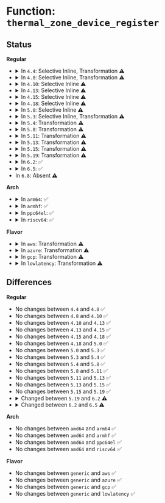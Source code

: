 # Function: <code>thermal_zone_device_register</code>

## Status
<b>Regular</b>
<ul>
<li>
<details>
<summary>In <code>4.4</code>: Selective Inline, Transformation ⚠️</summary>

```c
struct thermal_zone_device *thermal_zone_device_register(const char *type, int trips, int mask, void *devdata, struct thermal_zone_device_ops *ops, struct thermal_zone_params *tzp, int passive_delay, int polling_delay);
```

**Collision:** Unique Global

**Inline:** Selective

**Transformation:** True

**Instances:**

```
In drivers/thermal/thermal_core.c (ffffffff81687870)
Location: drivers/thermal/thermal_core.c:1795
Inline: True
Direct callers:
  - drivers/acpi/thermal.c:acpi_thermal_add
  - drivers/power/power_supply_core.c:__power_supply_register
```
**Symbols:**

```
ffffffff81687870-ffffffff816881de: thermal_zone_device_register.part.28 (STB_LOCAL)
ffffffff816881e0-ffffffff81688294: thermal_zone_device_register (STB_GLOBAL)
```
</details>
</li>
<li>
<details>
<summary>In <code>4.8</code>: Selective Inline, Transformation ⚠️</summary>

```c
struct thermal_zone_device *thermal_zone_device_register(const char *type, int trips, int mask, void *devdata, struct thermal_zone_device_ops *ops, struct thermal_zone_params *tzp, int passive_delay, int polling_delay);
```

**Collision:** Unique Global

**Inline:** Selective

**Transformation:** True

**Instances:**

```
In drivers/thermal/thermal_core.c (ffffffff816e8530)
Location: drivers/thermal/thermal_core.c:1803
Inline: True
Direct callers:
  - drivers/acpi/thermal.c:acpi_thermal_add
  - drivers/power/power_supply_core.c:__power_supply_register
```
**Symbols:**

```
ffffffff816e8530-ffffffff816e8eb0: thermal_zone_device_register.part.27 (STB_LOCAL)
ffffffff816e8eb0-ffffffff816e8f64: thermal_zone_device_register (STB_GLOBAL)
```
</details>
</li>
<li>
<details>
<summary>In <code>4.10</code>: Selective Inline ⚠️</summary>

```c
struct thermal_zone_device *thermal_zone_device_register(const char *type, int trips, int mask, void *devdata, struct thermal_zone_device_ops *ops, struct thermal_zone_params *tzp, int passive_delay, int polling_delay);
```

**Collision:** Unique Global

**Inline:** Selective

**Transformation:** False

**Instances:**

```
In drivers/thermal/thermal_core.c (ffffffff81716c80)
Location: drivers/thermal/thermal_core.c:1143
Inline: True
Direct callers:
  - drivers/acpi/thermal.c:acpi_thermal_add
  - drivers/power/supply/power_supply_core.c:__power_supply_register
```
**Symbols:**

```
ffffffff81716c80-ffffffff817172ae: thermal_zone_device_register (STB_GLOBAL)
```
</details>
</li>
<li>
<details>
<summary>In <code>4.13</code>: Selective Inline ⚠️</summary>

```c
struct thermal_zone_device *thermal_zone_device_register(const char *type, int trips, int mask, void *devdata, struct thermal_zone_device_ops *ops, struct thermal_zone_params *tzp, int passive_delay, int polling_delay);
```

**Collision:** Unique Global

**Inline:** Selective

**Transformation:** False

**Instances:**

```
In drivers/thermal/thermal_core.c (ffffffff8172e610)
Location: drivers/thermal/thermal_core.c:1181
Inline: True
Direct callers:
  - drivers/acpi/thermal.c:acpi_thermal_add
  - drivers/power/supply/power_supply_core.c:__power_supply_register
```
**Symbols:**

```
ffffffff8172e610-ffffffff8172ebf9: thermal_zone_device_register (STB_GLOBAL)
```
</details>
</li>
<li>
<details>
<summary>In <code>4.15</code>: Selective Inline ⚠️</summary>

```c
struct thermal_zone_device *thermal_zone_device_register(const char *type, int trips, int mask, void *devdata, struct thermal_zone_device_ops *ops, struct thermal_zone_params *tzp, int passive_delay, int polling_delay);
```

**Collision:** Unique Global

**Inline:** Selective

**Transformation:** False

**Instances:**

```
In drivers/thermal/thermal_core.c (ffffffff8179fc50)
Location: drivers/thermal/thermal_core.c:1177
Inline: True
Direct callers:
  - drivers/acpi/thermal.c:acpi_thermal_add
  - drivers/power/supply/power_supply_core.c:__power_supply_register
```
**Symbols:**

```
ffffffff8179fc50-ffffffff817a0237: thermal_zone_device_register (STB_GLOBAL)
```
</details>
</li>
<li>
<details>
<summary>In <code>4.18</code>: Selective Inline ⚠️</summary>

```c
struct thermal_zone_device *thermal_zone_device_register(const char *type, int trips, int mask, void *devdata, struct thermal_zone_device_ops *ops, struct thermal_zone_params *tzp, int passive_delay, int polling_delay);
```

**Collision:** Unique Global

**Inline:** Selective

**Transformation:** False

**Instances:**

```
In drivers/thermal/thermal_core.c (ffffffff817e7210)
Location: drivers/thermal/thermal_core.c:1175
Inline: True
Direct callers:
  - drivers/acpi/thermal.c:acpi_thermal_add
```
**Symbols:**

```
ffffffff817e7210-ffffffff817e7812: thermal_zone_device_register (STB_GLOBAL)
```
</details>
</li>
<li>
<details>
<summary>In <code>5.0</code>: Selective Inline ⚠️</summary>

```c
struct thermal_zone_device *thermal_zone_device_register(const char *type, int trips, int mask, void *devdata, struct thermal_zone_device_ops *ops, struct thermal_zone_params *tzp, int passive_delay, int polling_delay);
```

**Collision:** Unique Global

**Inline:** Selective

**Transformation:** False

**Instances:**

```
In drivers/thermal/thermal_core.c (ffffffff81813490)
Location: drivers/thermal/thermal_core.c:1180
Inline: True
Direct callers:
  - drivers/acpi/thermal.c:acpi_thermal_add
```
**Symbols:**

```
ffffffff81813490-ffffffff81813a95: thermal_zone_device_register (STB_GLOBAL)
```
</details>
</li>
<li>
<details>
<summary>In <code>5.3</code>: Selective Inline, Transformation ⚠️</summary>

```c
struct thermal_zone_device *thermal_zone_device_register(const char *type, int trips, int mask, void *devdata, struct thermal_zone_device_ops *ops, struct thermal_zone_params *tzp, int passive_delay, int polling_delay);
```

**Collision:** Unique Global

**Inline:** Selective

**Transformation:** True

**Instances:**

```
In drivers/thermal/thermal_core.c (ffffffff81856830)
Location: drivers/thermal/thermal_core.c:1235
Inline: True
Direct callers:
  - drivers/acpi/thermal.c:acpi_thermal_add
```
**Symbols:**

```
ffffffff81856260-ffffffff81856822: thermal_zone_device_register.part.0 (STB_LOCAL)
ffffffff81856ed3-ffffffff81856ef2: thermal_zone_device_register.part.0.cold (STB_LOCAL)
ffffffff81856830-ffffffff8185685d: thermal_zone_device_register (STB_GLOBAL)
```
</details>
</li>
<li>
<details>
<summary>In <code>5.4</code>: Transformation ⚠️</summary>

```c
struct thermal_zone_device *thermal_zone_device_register(const char *type, int trips, int mask, void *devdata, struct thermal_zone_device_ops *ops, struct thermal_zone_params *tzp, int passive_delay, int polling_delay);
```

**Collision:** Unique Global

**Inline:** No

**Transformation:** True

**Instances:**

```
In drivers/thermal/thermal_core.c (0)
Location: drivers/thermal/thermal_core.c:1235
Inline: False
Direct callers:
  - drivers/acpi/thermal.c:acpi_thermal_add
```
**Symbols:**

```
ffffffff81888923-ffffffff818889aa: thermal_zone_device_register.cold (STB_LOCAL)
ffffffff818878c0-ffffffff81887ea9: thermal_zone_device_register (STB_GLOBAL)
```
</details>
</li>
<li>
<details>
<summary>In <code>5.8</code>: Transformation ⚠️</summary>

```c
struct thermal_zone_device *thermal_zone_device_register(const char *type, int trips, int mask, void *devdata, struct thermal_zone_device_ops *ops, struct thermal_zone_params *tzp, int passive_delay, int polling_delay);
```

**Collision:** Unique Global

**Inline:** No

**Transformation:** True

**Instances:**

```
In drivers/thermal/thermal_core.c (0)
Location: drivers/thermal/thermal_core.c:1223
Inline: False
Direct callers:
  - drivers/acpi/thermal.c:acpi_thermal_register_thermal_zone
  - drivers/power/supply/power_supply_core.c:__power_supply_register
```
**Symbols:**

```
ffffffff81957364-ffffffff819573cc: thermal_zone_device_register.cold (STB_LOCAL)
ffffffff819568a0-ffffffff81956d06: thermal_zone_device_register (STB_GLOBAL)
```
</details>
</li>
<li>
<details>
<summary>In <code>5.11</code>: Transformation ⚠️</summary>

```c
struct thermal_zone_device *thermal_zone_device_register(const char *type, int trips, int mask, void *devdata, struct thermal_zone_device_ops *ops, struct thermal_zone_params *tzp, int passive_delay, int polling_delay);
```

**Collision:** Unique Global

**Inline:** No

**Transformation:** True

**Instances:**

```
In drivers/thermal/thermal_core.c (0)
Location: drivers/thermal/thermal_core.c:1291
Inline: False
Direct callers:
  - drivers/acpi/thermal.c:acpi_thermal_register_thermal_zone
  - drivers/power/supply/power_supply_core.c:psy_register_thermal
```
**Symbols:**

```
ffffffff81c25ae5-ffffffff81c25b4d: thermal_zone_device_register.cold (STB_LOCAL)
ffffffff8195a9e0-ffffffff8195aee9: thermal_zone_device_register (STB_GLOBAL)
```
</details>
</li>
<li>
<details>
<summary>In <code>5.13</code>: Transformation ⚠️</summary>

```c
struct thermal_zone_device *thermal_zone_device_register(const char *type, int trips, int mask, void *devdata, struct thermal_zone_device_ops *ops, struct thermal_zone_params *tzp, int passive_delay, int polling_delay);
```

**Collision:** Unique Global

**Inline:** No

**Transformation:** True

**Instances:**

```
In drivers/thermal/thermal_core.c (0)
Location: drivers/thermal/thermal_core.c:1232
Inline: False
Direct callers:
  - drivers/acpi/thermal.c:acpi_thermal_register_thermal_zone
  - drivers/power/supply/power_supply_core.c:__power_supply_register
```
**Symbols:**

```
ffffffff81c17cbc-ffffffff81c17d24: thermal_zone_device_register.cold (STB_LOCAL)
ffffffff8193f790-ffffffff8193fcc8: thermal_zone_device_register (STB_GLOBAL)
```
</details>
</li>
<li>
<details>
<summary>In <code>5.15</code>: Transformation ⚠️</summary>

```c
struct thermal_zone_device *thermal_zone_device_register(const char *type, int trips, int mask, void *devdata, struct thermal_zone_device_ops *ops, struct thermal_zone_params *tzp, int passive_delay, int polling_delay);
```

**Collision:** Unique Global

**Inline:** No

**Transformation:** True

**Instances:**

```
In drivers/thermal/thermal_core.c (0)
Location: drivers/thermal/thermal_core.c:1184
Inline: False
Direct callers:
  - drivers/acpi/thermal.c:acpi_thermal_register_thermal_zone
  - drivers/power/supply/power_supply_core.c:__power_supply_register
```
**Symbols:**

```
ffffffff81d26e3b-ffffffff81d26eb7: thermal_zone_device_register.cold (STB_LOCAL)
ffffffff819e4080-ffffffff819e45f0: thermal_zone_device_register (STB_GLOBAL)
```
</details>
</li>
<li>
<details>
<summary>In <code>5.19</code>: Transformation ⚠️</summary>

```c
struct thermal_zone_device *thermal_zone_device_register(const char *type, int trips, int mask, void *devdata, struct thermal_zone_device_ops *ops, struct thermal_zone_params *tzp, int passive_delay, int polling_delay);
```

**Collision:** Unique Global

**Inline:** No

**Transformation:** True

**Instances:**

```
In drivers/thermal/thermal_core.c (0)
Location: drivers/thermal/thermal_core.c:1187
Inline: False
Direct callers:
  - drivers/acpi/thermal.c:acpi_thermal_register_thermal_zone
  - drivers/power/supply/power_supply_core.c:__power_supply_register
```
**Symbols:**

```
ffffffff81ef2c90-ffffffff81ef2cee: thermal_zone_device_register.cold (STB_LOCAL)
ffffffff81b49250-ffffffff81b497a8: thermal_zone_device_register (STB_GLOBAL)
```
</details>
</li>
<li>
<details>
<summary>In <code>6.2</code>: ✅</summary>

```c
struct thermal_zone_device *thermal_zone_device_register(const char *type, int ntrips, int mask, void *devdata, struct thermal_zone_device_ops *ops, struct thermal_zone_params *tzp, int passive_delay, int polling_delay);
```

**Collision:** Unique Global

**Inline:** No

**Transformation:** False

**Instances:**

```
In drivers/thermal/thermal_core.c (ffffffff81ce0e30)
Location: drivers/thermal/thermal_core.c:1352
Inline: False
Direct callers:
  - drivers/acpi/thermal.c:acpi_thermal_register_thermal_zone
  - drivers/power/supply/power_supply_core.c:__power_supply_register
```
**Symbols:**

```
ffffffff81ce0e30-ffffffff81ce0e68: thermal_zone_device_register (STB_GLOBAL)
```
</details>
</li>
<li>
<details>
<summary>In <code>6.5</code>: ✅</summary>

```c
struct thermal_zone_device *thermal_zone_device_register(const char *type, int ntrips, int mask, void *devdata, struct thermal_zone_device_ops *ops, const struct thermal_zone_params *tzp, int passive_delay, int polling_delay);
```

**Collision:** Unique Global

**Inline:** No

**Transformation:** False

**Instances:**

```
In drivers/thermal/thermal_core.c (ffffffff81d490c0)
Location: drivers/thermal/thermal_core.c:1372
Inline: False
Direct callers:
  - drivers/acpi/thermal.c:acpi_thermal_register_thermal_zone
  - drivers/power/supply/power_supply_core.c:__power_supply_register
```
**Symbols:**

```
ffffffff81d490c0-ffffffff81d490f8: thermal_zone_device_register (STB_GLOBAL)
```
</details>
</li>
<li>
In <code>6.8</code>: Absent ⚠️
</li>
</ul>
<b>Arch</b>
<ul>
<li>
<details>
<summary>In <code>arm64</code>: ✅</summary>

```c
struct thermal_zone_device *thermal_zone_device_register(const char *type, int trips, int mask, void *devdata, struct thermal_zone_device_ops *ops, struct thermal_zone_params *tzp, int passive_delay, int polling_delay);
```

**Collision:** Unique Global

**Inline:** No

**Transformation:** False

**Instances:**

```
In drivers/thermal/thermal_core.c (ffff800010ad53c0)
Location: drivers/thermal/thermal_core.c:1235
Inline: False
Direct callers:
  - drivers/acpi/thermal.c:acpi_thermal_add
  - drivers/acpi/thermal.c:acpi_thermal_add
  - drivers/thermal/of-thermal.c:of_parse_thermal_zones
  - drivers/thermal/armada_thermal.c:armada_thermal_probe
```
**Symbols:**

```
ffff800010ad53c0-ffff800010ad59ec: thermal_zone_device_register (STB_GLOBAL)
```
</details>
</li>
<li>
<details>
<summary>In <code>armhf</code>: ✅</summary>

```c
struct thermal_zone_device *thermal_zone_device_register(const char *type, int trips, int mask, void *devdata, struct thermal_zone_device_ops *ops, struct thermal_zone_params *tzp, int passive_delay, int polling_delay);
```

**Collision:** Unique Global

**Inline:** No

**Transformation:** False

**Instances:**

```
In drivers/thermal/thermal_core.c (c0bb4674)
Location: drivers/thermal/thermal_core.c:1235
Inline: False
Direct callers:
  - drivers/thermal/of-thermal.c:of_parse_thermal_zones
  - drivers/thermal/armada_thermal.c:armada_thermal_probe
```
**Symbols:**

```
c0bb4674-c0bb4cb0: thermal_zone_device_register (STB_GLOBAL)
```
</details>
</li>
<li>
<details>
<summary>In <code>ppc64el</code>: ✅</summary>

```c
struct thermal_zone_device *thermal_zone_device_register(const char *type, int trips, int mask, void *devdata, struct thermal_zone_device_ops *ops, struct thermal_zone_params *tzp, int passive_delay, int polling_delay);
```

**Collision:** Unique Global

**Inline:** No

**Transformation:** False

**Instances:**

```
In drivers/thermal/thermal_core.c (c000000000bbb170)
Location: drivers/thermal/thermal_core.c:1235
Inline: False
Direct callers:
  - drivers/thermal/of-thermal.c:of_parse_thermal_zones
```
**Symbols:**

```
c000000000bbb170-c000000000bbb944: thermal_zone_device_register (STB_GLOBAL)
```
</details>
</li>
<li>
<details>
<summary>In <code>riscv64</code>: ✅</summary>

```c
struct thermal_zone_device *thermal_zone_device_register(const char *type, int trips, int mask, void *devdata, struct thermal_zone_device_ops *ops, struct thermal_zone_params *tzp, int passive_delay, int polling_delay);
```

**Collision:** Unique Global

**Inline:** No

**Transformation:** False

**Instances:**

```
In drivers/thermal/thermal_core.c (ffffffe0006d04f4)
Location: drivers/thermal/thermal_core.c:1235
Inline: False
Direct callers:
  - drivers/thermal/of-thermal.c:of_parse_thermal_zones
```
**Symbols:**

```
ffffffe0006d04f4-ffffffe0006d09f6: thermal_zone_device_register (STB_GLOBAL)
```
</details>
</li>
</ul>
<b>Flavor</b>
<ul>
<li>
<details>
<summary>In <code>aws</code>: Transformation ⚠️</summary>

```c
struct thermal_zone_device *thermal_zone_device_register(const char *type, int trips, int mask, void *devdata, struct thermal_zone_device_ops *ops, struct thermal_zone_params *tzp, int passive_delay, int polling_delay);
```

**Collision:** Unique Global

**Inline:** No

**Transformation:** True

**Instances:**

```
In drivers/thermal/thermal_core.c (0)
Location: drivers/thermal/thermal_core.c:1235
Inline: False
```
**Symbols:**

```
ffffffff8182e7a3-ffffffff8182e82a: thermal_zone_device_register.cold (STB_LOCAL)
ffffffff8182d740-ffffffff8182dd29: thermal_zone_device_register (STB_GLOBAL)
```
</details>
</li>
<li>
<details>
<summary>In <code>azure</code>: Transformation ⚠️</summary>

```c
struct thermal_zone_device *thermal_zone_device_register(const char *type, int trips, int mask, void *devdata, struct thermal_zone_device_ops *ops, struct thermal_zone_params *tzp, int passive_delay, int polling_delay);
```

**Collision:** Unique Global

**Inline:** No

**Transformation:** True

**Instances:**

```
In drivers/thermal/thermal_core.c (0)
Location: drivers/thermal/thermal_core.c:1235
Inline: False
```
**Symbols:**

```
ffffffff817f5e33-ffffffff817f5eba: thermal_zone_device_register.cold (STB_LOCAL)
ffffffff817f4dd0-ffffffff817f53b9: thermal_zone_device_register (STB_GLOBAL)
```
</details>
</li>
<li>
<details>
<summary>In <code>gcp</code>: Transformation ⚠️</summary>

```c
struct thermal_zone_device *thermal_zone_device_register(const char *type, int trips, int mask, void *devdata, struct thermal_zone_device_ops *ops, struct thermal_zone_params *tzp, int passive_delay, int polling_delay);
```

**Collision:** Unique Global

**Inline:** No

**Transformation:** True

**Instances:**

```
In drivers/thermal/thermal_core.c (0)
Location: drivers/thermal/thermal_core.c:1235
Inline: False
Direct callers:
  - drivers/acpi/thermal.c:acpi_thermal_add
```
**Symbols:**

```
ffffffff8187ddd3-ffffffff8187de5a: thermal_zone_device_register.cold (STB_LOCAL)
ffffffff8187cd70-ffffffff8187d359: thermal_zone_device_register (STB_GLOBAL)
```
</details>
</li>
<li>
<details>
<summary>In <code>lowlatency</code>: Transformation ⚠️</summary>

```c
struct thermal_zone_device *thermal_zone_device_register(const char *type, int trips, int mask, void *devdata, struct thermal_zone_device_ops *ops, struct thermal_zone_params *tzp, int passive_delay, int polling_delay);
```

**Collision:** Unique Global

**Inline:** No

**Transformation:** True

**Instances:**

```
In drivers/thermal/thermal_core.c (0)
Location: drivers/thermal/thermal_core.c:1235
Inline: False
Direct callers:
  - drivers/acpi/thermal.c:acpi_thermal_add
```
**Symbols:**

```
ffffffff81899803-ffffffff8189988a: thermal_zone_device_register.cold (STB_LOCAL)
ffffffff818987a0-ffffffff81898d89: thermal_zone_device_register (STB_GLOBAL)
```
</details>
</li>
</ul>

## Differences
<b>Regular</b>
<ul>
<li>
No changes between <code>4.4</code> and <code>4.8</code> ✅
</li>
<li>
No changes between <code>4.8</code> and <code>4.10</code> ✅
</li>
<li>
No changes between <code>4.10</code> and <code>4.13</code> ✅
</li>
<li>
No changes between <code>4.13</code> and <code>4.15</code> ✅
</li>
<li>
No changes between <code>4.15</code> and <code>4.18</code> ✅
</li>
<li>
No changes between <code>4.18</code> and <code>5.0</code> ✅
</li>
<li>
No changes between <code>5.0</code> and <code>5.3</code> ✅
</li>
<li>
No changes between <code>5.3</code> and <code>5.4</code> ✅
</li>
<li>
No changes between <code>5.4</code> and <code>5.8</code> ✅
</li>
<li>
No changes between <code>5.8</code> and <code>5.11</code> ✅
</li>
<li>
No changes between <code>5.11</code> and <code>5.13</code> ✅
</li>
<li>
No changes between <code>5.13</code> and <code>5.15</code> ✅
</li>
<li>
No changes between <code>5.15</code> and <code>5.19</code> ✅
</li>
<li>
<details>
<summary>Changed between <code>5.19</code> and <code>6.2</code> ⚠️</summary>
<ul>
<li>
<b>Param added. </b>
<code>int ntrips</code>
</li>
<li>
<b>Param removed. </b>
<code>int trips</code>
</li>
</ul>
</details>
</li>
<li>
<details>
<summary>Changed between <code>6.2</code> and <code>6.5</code> ⚠️</summary>
<ul>
<li>
<b>Param type changed. </b>
<code>struct thermal_zone_params *tzp</code> ➡️ <code>const struct thermal_zone_params *tzp</code>
</li>
</ul>
</details>
</li>
</ul>
<b>Arch</b>
<ul>
<li>
No changes between <code>amd64</code> and <code>arm64</code> ✅
</li>
<li>
No changes between <code>amd64</code> and <code>armhf</code> ✅
</li>
<li>
No changes between <code>amd64</code> and <code>ppc64el</code> ✅
</li>
<li>
No changes between <code>amd64</code> and <code>riscv64</code> ✅
</li>
</ul>
<b>Flavor</b>
<ul>
<li>
No changes between <code>generic</code> and <code>aws</code> ✅
</li>
<li>
No changes between <code>generic</code> and <code>azure</code> ✅
</li>
<li>
No changes between <code>generic</code> and <code>gcp</code> ✅
</li>
<li>
No changes between <code>generic</code> and <code>lowlatency</code> ✅
</li>
</ul>
